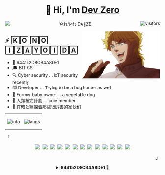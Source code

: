 <h1 align=center>👋 Hi, I'm <a href="https://izayoi.cn/">Dev Zero</a></h2>





<p align=center>
  <a href="https://izayoint0x80.gitbook.io/notes-cs/">
    <img align=left href="https://izayoint0x80.gitbook.io/notes-cs/" src="https://img.shields.io/badge/cs-notes-blue">
  </a>
  やれやれ DA🌟ZE
  <img align="right" src="https://visitor-badge.glitch.me/badge?page_id=IZAY01.IZAY01" alt="visitors"></p> 
<img align="right" width="50%" src="https://raw.githubusercontent.com/IZAY01/IZAY01/main/img/dio.png" />





<h2>⚡️ 🄺🄾 🄽🄾 🄸🅉🄰🅈🄾🄸 🄳🄰</h2>

<ul>
<li>🔑 644152D8CB4A8DE1</li>
<li>🎓 BIT CS</li>
<li>🔍 Cyber security ... IoT security recently</li>
<li>⌨️ Developer ... Trying to be a bug hunter as well</li>
<li>👾 Former baby pwner ... a vegetable dog</li>
<li>🚷 人類補完計劃 ... core member</li>
<li>👀 在暗处窥探着那些很厉害的家伙们</li>
</ul>





<div align="center">
<table border="0">
<tr>
<td>

![info](https://github-readme-stats.vercel.app/api?username=IZAY01&show_icons=true&hide_border=true&count_private=true&hide=prs&theme=blueberry&bg_color=00000000)

</td>
<td>

![langs](https://github-readme-stats.vercel.app/api/top-langs/?username=IZAY01&theme=blueberry&layout=compact&hide_border=true&bg_color=00000000)

</td>
</table>
</div>





<p align="left"><strong><samp>「</samp></strong></p><p align="center">
    <samp>
      <img src="https://img.shields.io/badge/C-a8b9cc.svg?&style=for-the-badge&logo=c&logoColor=black">
      <img src="https://img.shields.io/badge/c++-00599C.svg?&style=for-the-badge&logo=c%2b%2b&logoColor=white">
      <img src="https://img.shields.io/badge/python-3776AB.svg?&style=for-the-badge&logo=python&logoColor=white">
      <img src="https://img.shields.io/badge/rust-233333.svg?&style=for-the-badge&logo=rust&logoColor=white">
      <img src="https://img.shields.io/badge/markdown-48ac98.svg?&style=for-the-badge&logo=markdown&logoColor=white">
      <img src="https://img.shields.io/badge/shell_script%20-5d87bf.svg?&style=for-the-badge&logo=gnu-bash&logoColor=white">
      <img src="https://img.shields.io/badge/Arch%20Linux-1793D1.svg?&style=for-the-badge&logo=arch-linux&logoColor=white">
      <img src="https://img.shields.io/badge/AMD%20yes!-ed1c24.svg?&style=for-the-badge&logo=amd&logoColor=white">
      <img src="https://img.shields.io/badge/KDE%20Plasma-00b0d8.svg?&style=for-the-badge&logo=kde&logoColor=white">
      <img src="https://img.shields.io/badge/Docker-2496ED.svg?&style=for-the-badge&logo=docker&logoColor=white">
      <img src="https://img.shields.io/badge/Vim-019733.svg?&style=for-the-badge&logo=vim&logoColor=white">
      <img src="https://img.shields.io/badge/VS%20Code-007ACC.svg?&style=for-the-badge&logo=visual-studio-code&logoColor=white">
      <img src="https://img.shields.io/badge/chrome-f7df1e.svg?&style=for-the-badge&logo=google-chrome&logoColor=black">
    </samp>
    <br>
</p><p align="right"><strong><samp>」</samp></strong></p>





<details align="center">
  <summary><b>644152D8CB4A8DE1 🔐</b></summary>
  <pre align="center">
-----BEGIN PGP PUBLIC KEY BLOCK-----

mQINBGBUZSQBEADS39i65pR8XtPWXZo2m0cL3f0mTxnuKHCT0Tgb5zsPvrxnQ3SU
zEd1tXHvcp91iGEukhPvdTYMNUOfcIu4GXtKP5zpGpcsJ3AiM2gA5N9WckB8bs+9
mSBeUJu26pSMNIUXP64i8CbnNSPRogWjNIaZvEmDNLMg1f+bK86d1rYDfxSPPK0F
owqThwS9wttVlhi65D3nl+MDHC65tYRGTGkYjhbphnefJfOmIiBgByj+B8xu0RLJ
3IlYNa5WSq3/i/CrPnbRSX0PlRQMdTA5pMNi4ufCubR5I/l5LkBj0Z4ecIvZTqt8
HOPTBOp8Z/eyYXpKmw+lDePpZoI4HXgTifKbfpoHYH29vabe3wxXNImiLY0f3l6L
YZ8hSV+d5eCouYd0fzYQ5JjDRZQZaWVE0LXZUJHS9CN/lzS89HkfaflhnDsKT/87
9sHyqc2RDpyfl8HqkgM9S/ba+Hy67wjQmqnBoWcXDuYnXkISTJOTN5NBUVtoUSLc
yNAVvDaIS4MiRbxJyUDhCIjk7lzJk4WfCrLdNsBP9dZQIpBth8nyxyQAHlv7lp1E
qJ2jkDx9juT5E/vPBsF3fRDBLBtajY7L55xzbOxxdlcHaqlqgIvoIANWFcjvcvI9
RPIozOLW6X57qfv/JBuSTlcw/U9M3yS4lAQVI221/A7biBUxY7IxFfHI/QARAQAB
tChJWkFZT0kgKGlaYVBHUCkgPElaQVlPSW50MHg4MEBnbWFpbC5jb20+iQJOBBMB
CAA4FiEEKD7MXD3qvbrz2oNJZEFS2MtKjeEFAmBUZSQCGwMFCwkIBwIGFQoJCAsC
BBYCAwECHgECF4AACgkQZEFS2MtKjeHQPg/9GuY3vuyTuiExHVP0jZ3HSMWhlkhQ
2q5DWG1CmoTkky+suFjVtw/KkdMeoTRxHON6sGtXXu2Wmvyf4m5yj/+ESB0s1PgO
aLezEteGctlskTLLFdbZ0ZurwfqdiAUKEO7Acj4a2/BNbxQaQ9Il+9eKqAVfsCGA
kEct3TcefUDkfQLCfMVlSFiBO8VhEhlndYzcFw7qX24nChakyixVoNKn6uJzj1T1
nwl2ZSRHDRBHhjY3hT/F3+hSeMIf2+P2KGdXbfVw0VmGWlqDPVvEhvaqqeFnFJSk
oAeD7hSVbxhZI0EuiOQqvVeJM0so9T1pQwLTqC5gfYq+IZnt4pWTsVtJfHujHk1X
zkt/JLl1UunHYAVMToy0fN5sJu4EKXtzMO+cWPuPhE5yPSAwlwMmIl4Aa3720Y1B
6GQRjcj7oJYlMfsVYxTddIZHgly29N2711PxhdsDgmEPakZP1gBP+92+L6mFZ3gJ
7TcjIMep7hYKJfbcE9LuQTLuGxnfaMxK4XFhCxHiIFnfsRBgjx0JVbCdIzvUcdeM
x6UoCmSFLUbVZTK8ipq4pZkfUqw4TXtp7ExEVC9lLqxxHQrsOhG7zZW2GsdrN8b0
yQiX7+8ZE54o0Ky+FgsKdRCX47WOITf35bcHRH57Ps2iNHQttJPMHYeHCSirmrW5
RpKOl2KxjBFPoGC5Ag0EYFRlJAEQALJcOu+LGNooT5gWDB9bJ1ZUXFF9M0C3LNPh
dYCZsjp/rB5UxnALn9KvKHAj+lok7TZfY+Js+wwD5rgdsFANcEk7C+BEu8CfWnYu
ZCpVNi99xtVy/5J8i51cqJ8WbgfYnJWZ8+JOzc0DAUPecW3lToNtemmcJi4xnvL5
K27anUr7VxtmmAWvFSU24PibgfGJKXwgQHG8UmV/C+B5WRhcbw1grvXJpcH4JiEI
ebIlobW4ECkh/vjpIh1BF1zRY3lAqykAF8GUZiBnpnr+LBREZX63ALzzMFxQHsdR
qLUR6jkIj+gn+D07ey3DCZpntE/TcGclyaJMDtI5E5hcl7n4YOH78+FnbaxS3B8X
dQ+AkX+syB+EmQJ0UgJMGaVev4NfeqqjRRxzsbclYluycr71nGafBb20748d54K3
1YiC/n9pN/Uz4vrb8TuUsJcV6Hm50tQ7eRFDo49SY/htC0j5NO2BUJ9A6Z9N4tzf
QXqg2syirBIAIru5PhbnPDQDHbNcpeJ6jA976aUY4uOpxhhMXjyOwnnhOLajxod9
zc/1OU98Up5ZOe5n9nd6I6Pqq72d938OfKROtDNl3oIM9411z3fdmdTLAEGk23M5
wxiMc8fbvPFkFsBz7by043cbyopcESsFu9x+mCbYUhmUizXuafKSkiF5tOP1dXYe
yeyjVWkbABEBAAGJAjYEGAEIACAWIQQoPsxcPeq9uvPag0lkQVLYy0qN4QUCYFRl
JAIbDAAKCRBkQVLYy0qN4SdzD/4yZyI+yQx9aEh9fCFihMjmdPeqzwXh/M44MqAY
Gn+rcBNNlZbAESUwfHNoOltjoTV6vtQvhl1l+oZjsPO+5JLyi/Bnee2et6ryge9n
htbwOnyeoiZIJ1s1d+hGCDt4smXeoQxhSBOtSGsn8npX4VJ0P2wOHFFYRdr0EBuu
8nH2WRinxjir+uEPGpBIiApcvxW6tBjCWvObeDzcZ3jcppIyQY29rqF22rmv40nk
gl8jhY2z5USVX7kGuk1yep6rlZt1GVTvqmhI3vGI2ueczXweuAK+e95WgUSxnD/x
ma+NWVDVJfrh/v5/MWp+U0+YW3V9Vt1/SK/WSglqSqvPhXtUE9RtiKpV0Sb0YpoL
ExFzwpSo38B6aqwIXz54pM+ckSd4xzzLt5+rNf4+AkkAhMjuKianNp2FjhBcT7GP
cfU6qpQRzHVEOBFca9/Rowd309VrrJKW6xcpULLrowpXf4lddKWBRTeKdIQA2a39
ZCDLnesCYGyGpzJncva1bDqzfMjsXAoW0u9ngYNr70fyA0JQel3OKjXxdEzTwOkl
ld0cTeyweImudz2Ee4bP4lcDzzEYTzfSdzwLbe1pzL+/m+A3ZtTPA1bkGTf1DPj9
VYog9RAMjEzWZLRrBnh4WVgQ2YH7213baJ9xlGBCMJWArn/f+sOWZx6QVEqjgcjw
uQPG7g==
=BR3E
-----END PGP PUBLIC KEY BLOCK-----
  </pre>
</details>
